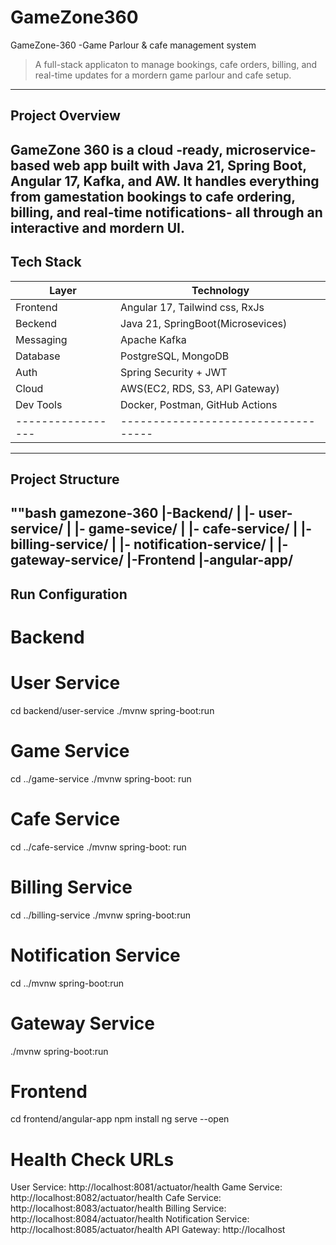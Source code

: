# GameZone360
GameZone-360 -Game Parlour &amp; cafe management system
> A full-stack applicaton to manage bookings, cafe orders, billing, and real-time updates for a mordern game parlour and cafe setup.
----
## Project Overview 
GameZone 360 is a cloud -ready, microservice-based web app built with Java 21, Spring Boot, Angular 17, Kafka, and AW. It handles everything from gamestation bookings to cafe ordering, billing, and real-time notifications- all through an interactive and mordern UI.
-----
## Tech Stack
|Layer            | Technology                        |
|-----------------|-----------------------------------|
|Frontend         | Angular 17, Tailwind css, RxJs    |
|Beckend          | Java 21, SpringBoot(Microsevices) |
|Messaging        | Apache Kafka                      |
|Database         | PostgreSQL, MongoDB               |
|Auth             | Spring Security + JWT             |
|Cloud            | AWS(EC2, RDS, S3, API Gateway)    |
|Dev Tools        | Docker, Postman, GitHub Actions   |
|-----------------|-----------------------------------|

-------
## Project Structure
""bash
gamezone-360
|-Backend/
|    |- user-service/
|    |- game-sevice/
|    |- cafe-service/
|    |- billing-service/
|    |- notification-service/
|    |- gateway-service/
|-Frontend
     |-angular-app/
-------
## Run Configuration
# Backend

# User Service
cd backend/user-service
./mvnw spring-boot:run 
# Game Service
cd ../game-service
./mvnw spring-boot: run 
# Cafe Service
cd ../cafe-service
./mvnw spring-boot: run 
# Billing Service
cd ../billing-service
./mvnw spring-boot:run 
# Notification Service
cd ../mvnw spring-boot:run 
# Gateway Service
./mvnw spring-boot:run 

# Frontend

cd frontend/angular-app
npm install
ng serve --open

# Health Check URLs
User Service: http://localhost:8081/actuator/health
Game Service: http://localhost:8082/actuator/health
Cafe Service: http://localhost:8083/actuator/health
Billing Service: http://localhost:8084/actuator/health
Notification Service: http://localhost:8085/actuator/health
API Gateway: http://localhost





